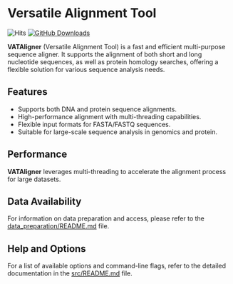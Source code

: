 # Versatile Alignment Tool 
![Hits](https://hits.seeyoufarm.com/api/count/incr/badge.svg?url=https://github.com/xuan13hao/VAT&count_bg=%2379C83D&title_bg=%23555555&icon=github.svg&icon_color=%23E7E7E7&title=hits&edge_flat=true)
[![GitHub Downloads](https://img.shields.io/github/downloads/xuan13hao/VAT/total.svg?style=social&logo=github&label=Download)](https://github.com/xuan13hao/VAT/releases)


**VATAligner** (Versatile Alignment Tool) is a fast and efficient multi-purpose sequence aligner. It supports the alignment of both short and long nucleotide sequences, as well as protein homology searches, offering a flexible solution for various sequence analysis needs.
<!-- 
## Prerequisites
Required for zlib and Boost
```console
dnf install zlib zlib-devel
dnf install boost-devel
``` -->

## Features
- Supports both DNA and protein sequence alignments.
- High-performance alignment with multi-threading capabilities.
- Flexible input formats for FASTA/FASTQ sequences.
- Suitable for large-scale sequence analysis in genomics and protein.

## Performance

**VATAligner** leverages multi-threading to accelerate the alignment process for large datasets. 

## Data Availability

For information on data preparation and access, please refer to the [data_preparation/README.md](data_preparation/README.md) file.

## Help and Options

For a list of available options and command-line flags, refer to the detailed documentation in the [src/README.md](src/README.md) file.

